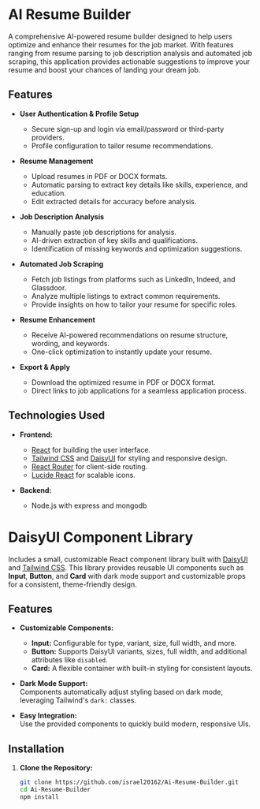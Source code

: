 # AI Resume Builder

A comprehensive AI-powered resume builder designed to help users optimize and enhance their resumes for the job market. With features ranging from resume parsing to job description analysis and automated job scraping, this application provides actionable suggestions to improve your resume and boost your chances of landing your dream job.

## Features

- **User Authentication & Profile Setup**

  - Secure sign-up and login via email/password or third-party providers.
  - Profile configuration to tailor resume recommendations.

- **Resume Management**

  - Upload resumes in PDF or DOCX formats.
  - Automatic parsing to extract key details like skills, experience, and education.
  - Edit extracted details for accuracy before analysis.

- **Job Description Analysis**

  - Manually paste job descriptions for analysis.
  - AI-driven extraction of key skills and qualifications.
  - Identification of missing keywords and optimization suggestions.

- **Automated Job Scraping**

  - Fetch job listings from platforms such as LinkedIn, Indeed, and Glassdoor.
  - Analyze multiple listings to extract common requirements.
  - Provide insights on how to tailor your resume for specific roles.

- **Resume Enhancement**

  - Receive AI-powered recommendations on resume structure, wording, and keywords.
  - One-click optimization to instantly update your resume.

- **Export & Apply**
  - Download the optimized resume in PDF or DOCX format.
  - Direct links to job applications for a seamless application process.

## Technologies Used

- **Frontend:**

  - [React](https://reactjs.org/) for building the user interface.
  - [Tailwind CSS](https://tailwindcss.com/) and [DaisyUI](https://daisyui.com/) for styling and responsive design.
  - [React Router](https://reactrouter.com/) for client-side routing.
  - [Lucide React](https://lucide.dev/) for scalable icons.

- **Backend:**
  - Node.js with express and mongodb



 # DaisyUI Component Library

Includes a small, customizable React component library built with [DaisyUI](https://daisyui.com/) and [Tailwind CSS](https://tailwindcss.com/). This library provides reusable UI components such as **Input**, **Button**, and **Card** with dark mode support and customizable props for a consistent, theme-friendly design.

## Features

- **Customizable Components:**

  - **Input:** Configurable for type, variant, size, full width, and more.
  - **Button:** Supports DaisyUI variants, sizes, full width, and additional attributes like `disabled`.
  - **Card:** A flexible container with built-in styling for consistent layouts.

- **Dark Mode Support:**  
  Components automatically adjust styling based on dark mode, leveraging Tailwind's `dark:` classes.

- **Easy Integration:**  
  Use the provided components to quickly build modern, responsive UIs.





<!-- - **AI Integration:**
  - (Mention any AI or machine learning services/libraries used for resume parsing and job scraping.) -->

## Installation

1. **Clone the Repository:**
   ```bash
   git clone https://github.com/israel20162/Ai-Resume-Builder.git
   cd Ai-Resume-Builder
   npm install
   ```
